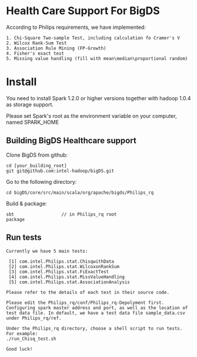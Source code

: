 Health Care Support For BigDS
=======

According to Philips requirements, we have implemented:

	1. Chi-Square Two-sample Test, including calculation fo Cramer's V
	2. Wilcox Rank-Sum Test
	3. Association Rule Mining (FP-Growth)
	4. Fisher's exact test
	5. Missing value handling (fill with mean\median\proportional random)

Install
=======

You need to install Spark 1.2.0 or higher versions together with hadoop 1.0.4 as storage support.

Please set Spark's root as the environment variable on your computer, named SPARK_HOME

Building BigDS Healthcare support
----------------

Clone BigDS from github:

    cd [your_building_root]
    git git@github.com:intel-hadoop/bigDS.git

Go to the following directory:

    cd bigDS/core/src/main/scala/org/apache/bigds/Philips_rq
  
Build & package:

    sbt                  // in Philips_rq root
    package
   
Run tests
-----------

    Currently we have 5 main tests:

	 [1] com.intel.Philips.stat.ChisqwithData
	 [2] com.intel.Philips.stat.WilcoxonRankSum
	 [3] com.intel.Philips.stat.FiExactTest
	 [4] com.intel.Philips.stat.MissValueHandling
	 [5] com.intel.Philips.stat.AssociationAnalysis

    Please refer to the details of each test in their source code. 
    
    Please edit the Philips_rq/conf/Philips_rq-Depolyment first. Configuring spark master address and port, as well as the location of test data file. In default, we have a test data file sample_data.csv under Philips_rq/ref. 

    Under the Philips_rq directory, choose a shell script to run tests. For example: 
	./run_Chisq_test.sh

    Good luck!

